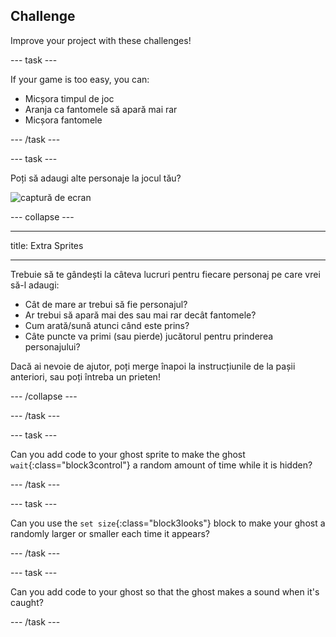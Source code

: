 ## Challenge

Improve your project with these challenges!

\--- task \---

If your game is too easy, you can:

+ Micșora timpul de joc
+ Aranja ca fantomele să apară mai rar
+ Micșora fantomele

\--- /task \---

\--- task \---

Poți să adaugi alte personaje la jocul tău?

![captură de ecran](images/ghost-final.png)

\--- collapse \---

* * *

title: Extra Sprites

* * *

Trebuie să te gândești la câteva lucruri pentru fiecare personaj pe care vrei să-l adaugi:

+ Cât de mare ar trebui să fie personajul?
+ Ar trebui să apară mai des sau mai rar decât fantomele?
+ Cum arată/sună atunci când este prins?
+ Câte puncte va primi (sau pierde) jucătorul pentru prinderea personajului?

Dacă ai nevoie de ajutor, poți merge înapoi la instrucțiunile de la pașii anteriori, sau poți întreba un prieten!

\--- /collapse \---

\--- /task \---

\--- task \---

Can you add code to your ghost sprite to make the ghost `wait`{:class="block3control"} a random amount of time while it is hidden?

\--- /task \---

\--- task \---

Can you use the `set size`{:class="block3looks"} block to make your ghost a randomly larger or smaller each time it appears?

\--- /task \---

\--- task \---

Can you add code to your ghost so that the ghost makes a sound when it's caught?

\--- /task \---